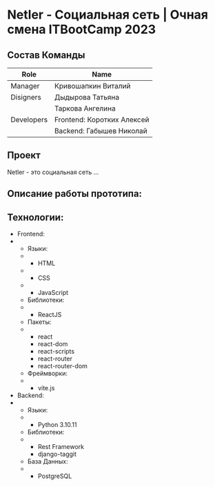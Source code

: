 # Netler - Социальная сеть | Очная смена ITBootCamp 2023

## Состав Команды
|Role           |Name                       |
|---------------|---------------------------|
|Manager        |Кривошапкин Виталий        |
|Disigners      |Дыдырова Татьяна           |
|               |Таркова Ангелина           |
|Developers     |Frontend: Коротких Алексей |
|               |Backend: Габышев Николай   |

## Проект
Netler - это социальная сеть ...

## Описание работы прототипа:

## Технологии:
- Frontend:
- - Языки:
  - - HTML
  - - CSS
  - - JavaScript
  - Библиотеки:
  - - ReactJS
  - Пакеты:
  - - react
    - react-dom
    - react-scripts
    - react-router
    - react-router-dom
  - Фреймворки:
  - - vite.js
- Backend:
- - Языки:
  - - Python 3.10.11
  - Библиотеки:
  - - Rest Framework
    - django-taggit
  - База Данных:
  - - PostgreSQL
   

